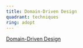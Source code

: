 ```yaml
---
title: Domain-Driven Design
quadrant: techniques
ring: adopt
---
```


[Domain-Driven Design](https://en.wikipedia.org/wiki/Domain-driven_design)
